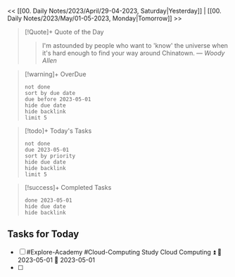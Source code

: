<< [[00. Daily Notes/2023/April/29-04-2023, Saturday|Yesterday]] | [[00. Daily Notes/2023/May/01-05-2023, Monday|Tomorrow]] >>

> [!Quote]+ Quote of the Day  
> > I'm astounded by people who want to 'know' the universe when it's hard enough to find your way around Chinatown.
> — <cite>Woody Allen</cite>

> [!warning]+ OverDue  
> ```tasks  
> not done  
> sort by due date  
> due before 2023-05-01  
> hide due date  
> hide backlink  
> limit 5  
> ```

> [!todo]+ Today's Tasks  
> ```tasks  
> not done  
> due 2023-05-01  
> sort by priority  
> hide due date  
> hide backlink  
> limit 5  
> ```

> [!success]+ Completed Tasks  
> ```tasks  
> done 2023-05-01  
> hide due date  
> hide backlink

## Tasks for Today

- [ ] #Explore-Academy #Cloud-Computing Study Cloud Computing ⏫ 🛫 2023-05-01 📅 2023-05-01
- [ ] 